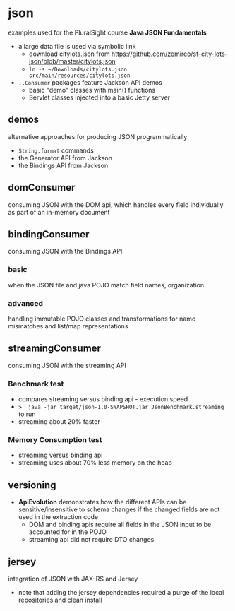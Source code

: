 # json
examples used for the PluralSight course **Java JSON Fundamentals**
* a large data file is used via symbolic link
  * download citylots.json from https://github.com/zemirco/sf-city-lots-json/blob/master/citylots.json
  * `ln -s ~/Downloads/citylots.json src/main/resources/citylots.json`
* `..Consumer` packages feature Jackson API demos
  * basic "demo" classes with main() functions
  * Servlet classes injected into a basic Jetty server

## demos
alternative approaches for producing JSON programmatically
* `String.format` commands
* the Generator API from Jackson
* the Bindings API from Jackson

## domConsumer
consuming JSON with the DOM api, which handles every field individually as part of an in-memory document

## bindingConsumer
consuming JSON with the Bindings API
### basic
when the JSON file and java POJO match field names, organization
### advanced
handling immutable POJO classes and transformations for name mismatches and list/map representations

## streamingConsumer
consuming JSON with the streaming API
### Benchmark test
* compares streaming versus binding api - execution speed
* `>  java -jar target/json-1.0-SNAPSHOT.jar JsonBenchmark.streaming` to run
* streaming about 20% faster
### Memory Consumption test
* streaming versus binding api
* streaming uses about 70% less memory on the heap

## versioning
* **ApiEvolution** demonstrates how the different APIs can be sensitive/insensitive to schema changes if the changed fields are not used in the extraction code
  * DOM and binding apis require all fields in the JSON input to be accounted for in the POJO
  * streaming api did not require DTO changes

## jersey
integration of JSON with JAX-RS and Jersey
* note that adding the jersey dependencies required a purge of the local repositories and clean install


